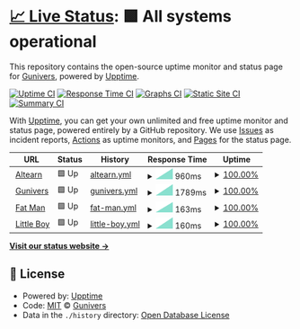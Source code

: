# [📈 Live Status](https://Gunivers.github.io/status): <!--live status--> **🟩 All systems operational**

This repository contains the open-source uptime monitor and status page for [Gunivers](https://gunivers.net), powered by [Upptime](https://github.com/upptime/upptime).

[![Uptime CI](https://github.com/Gunivers/status/workflows/Uptime%20CI/badge.svg)](https://github.com/Gunivers/status/actions?query=workflow%3A%22Uptime+CI%22)
[![Response Time CI](https://github.com/Gunivers/status/workflows/Response%20Time%20CI/badge.svg)](https://github.com/Gunivers/status/actions?query=workflow%3A%22Response+Time+CI%22)
[![Graphs CI](https://github.com/Gunivers/status/workflows/Graphs%20CI/badge.svg)](https://github.com/Gunivers/status/actions?query=workflow%3A%22Graphs+CI%22)
[![Static Site CI](https://github.com/Gunivers/status/workflows/Static%20Site%20CI/badge.svg)](https://github.com/Gunivers/status/actions?query=workflow%3A%22Static+Site+CI%22)
[![Summary CI](https://github.com/Gunivers/status/workflows/Summary%20CI/badge.svg)](https://github.com/Gunivers/status/actions?query=workflow%3A%22Summary+CI%22)

With [Upptime](https://upptime.js.org), you can get your own unlimited and free uptime monitor and status page, powered entirely by a GitHub repository. We use [Issues](https://github.com/Gunivers/status/issues) as incident reports, [Actions](https://github.com/Gunivers/status/actions) as uptime monitors, and [Pages](https://Gunivers.github.io/status) for the status page.

<!--start: status pages-->
<!-- This summary is generated by Upptime (https://github.com/upptime/upptime) -->
<!-- Do not edit this manually, your changes will be overwritten -->
<!-- prettier-ignore -->
| URL | Status | History | Response Time | Uptime |
| --- | ------ | ------- | ------------- | ------ |
| <img alt="" src="https://icons.duckduckgo.com/ip3/altearn.xyz.ico" height="13"> [Altearn](https://altearn.xyz) | 🟩 Up | [altearn.yml](https://github.com/Gunivers/status/commits/HEAD/history/altearn.yml) | <details><summary><img alt="Response time graph" src="./graphs/altearn/response-time-week.png" height="20"> 960ms</summary><br><a href="https://Gunivers.github.io/status/history/altearn"><img alt="Response time 960" src="https://img.shields.io/endpoint?url=https%3A%2F%2Fraw.githubusercontent.com%2FGunivers%2Fstatus%2FHEAD%2Fapi%2Faltearn%2Fresponse-time.json"></a><br><a href="https://Gunivers.github.io/status/history/altearn"><img alt="24-hour response time 960" src="https://img.shields.io/endpoint?url=https%3A%2F%2Fraw.githubusercontent.com%2FGunivers%2Fstatus%2FHEAD%2Fapi%2Faltearn%2Fresponse-time-day.json"></a><br><a href="https://Gunivers.github.io/status/history/altearn"><img alt="7-day response time 960" src="https://img.shields.io/endpoint?url=https%3A%2F%2Fraw.githubusercontent.com%2FGunivers%2Fstatus%2FHEAD%2Fapi%2Faltearn%2Fresponse-time-week.json"></a><br><a href="https://Gunivers.github.io/status/history/altearn"><img alt="30-day response time 960" src="https://img.shields.io/endpoint?url=https%3A%2F%2Fraw.githubusercontent.com%2FGunivers%2Fstatus%2FHEAD%2Fapi%2Faltearn%2Fresponse-time-month.json"></a><br><a href="https://Gunivers.github.io/status/history/altearn"><img alt="1-year response time 960" src="https://img.shields.io/endpoint?url=https%3A%2F%2Fraw.githubusercontent.com%2FGunivers%2Fstatus%2FHEAD%2Fapi%2Faltearn%2Fresponse-time-year.json"></a></details> | <details><summary><a href="https://Gunivers.github.io/status/history/altearn">100.00%</a></summary><a href="https://Gunivers.github.io/status/history/altearn"><img alt="All-time uptime 100.00%" src="https://img.shields.io/endpoint?url=https%3A%2F%2Fraw.githubusercontent.com%2FGunivers%2Fstatus%2FHEAD%2Fapi%2Faltearn%2Fuptime.json"></a><br><a href="https://Gunivers.github.io/status/history/altearn"><img alt="24-hour uptime 100.00%" src="https://img.shields.io/endpoint?url=https%3A%2F%2Fraw.githubusercontent.com%2FGunivers%2Fstatus%2FHEAD%2Fapi%2Faltearn%2Fuptime-day.json"></a><br><a href="https://Gunivers.github.io/status/history/altearn"><img alt="7-day uptime 100.00%" src="https://img.shields.io/endpoint?url=https%3A%2F%2Fraw.githubusercontent.com%2FGunivers%2Fstatus%2FHEAD%2Fapi%2Faltearn%2Fuptime-week.json"></a><br><a href="https://Gunivers.github.io/status/history/altearn"><img alt="30-day uptime 100.00%" src="https://img.shields.io/endpoint?url=https%3A%2F%2Fraw.githubusercontent.com%2FGunivers%2Fstatus%2FHEAD%2Fapi%2Faltearn%2Fuptime-month.json"></a><br><a href="https://Gunivers.github.io/status/history/altearn"><img alt="1-year uptime 100.00%" src="https://img.shields.io/endpoint?url=https%3A%2F%2Fraw.githubusercontent.com%2FGunivers%2Fstatus%2FHEAD%2Fapi%2Faltearn%2Fuptime-year.json"></a></details>
| <img alt="" src="https://icons.duckduckgo.com/ip3/gunivers.net.ico" height="13"> [Gunivers](https://gunivers.net) | 🟩 Up | [gunivers.yml](https://github.com/Gunivers/status/commits/HEAD/history/gunivers.yml) | <details><summary><img alt="Response time graph" src="./graphs/gunivers/response-time-week.png" height="20"> 1789ms</summary><br><a href="https://Gunivers.github.io/status/history/gunivers"><img alt="Response time 1789" src="https://img.shields.io/endpoint?url=https%3A%2F%2Fraw.githubusercontent.com%2FGunivers%2Fstatus%2FHEAD%2Fapi%2Fgunivers%2Fresponse-time.json"></a><br><a href="https://Gunivers.github.io/status/history/gunivers"><img alt="24-hour response time 1789" src="https://img.shields.io/endpoint?url=https%3A%2F%2Fraw.githubusercontent.com%2FGunivers%2Fstatus%2FHEAD%2Fapi%2Fgunivers%2Fresponse-time-day.json"></a><br><a href="https://Gunivers.github.io/status/history/gunivers"><img alt="7-day response time 1789" src="https://img.shields.io/endpoint?url=https%3A%2F%2Fraw.githubusercontent.com%2FGunivers%2Fstatus%2FHEAD%2Fapi%2Fgunivers%2Fresponse-time-week.json"></a><br><a href="https://Gunivers.github.io/status/history/gunivers"><img alt="30-day response time 1789" src="https://img.shields.io/endpoint?url=https%3A%2F%2Fraw.githubusercontent.com%2FGunivers%2Fstatus%2FHEAD%2Fapi%2Fgunivers%2Fresponse-time-month.json"></a><br><a href="https://Gunivers.github.io/status/history/gunivers"><img alt="1-year response time 1789" src="https://img.shields.io/endpoint?url=https%3A%2F%2Fraw.githubusercontent.com%2FGunivers%2Fstatus%2FHEAD%2Fapi%2Fgunivers%2Fresponse-time-year.json"></a></details> | <details><summary><a href="https://Gunivers.github.io/status/history/gunivers">100.00%</a></summary><a href="https://Gunivers.github.io/status/history/gunivers"><img alt="All-time uptime 100.00%" src="https://img.shields.io/endpoint?url=https%3A%2F%2Fraw.githubusercontent.com%2FGunivers%2Fstatus%2FHEAD%2Fapi%2Fgunivers%2Fuptime.json"></a><br><a href="https://Gunivers.github.io/status/history/gunivers"><img alt="24-hour uptime 100.00%" src="https://img.shields.io/endpoint?url=https%3A%2F%2Fraw.githubusercontent.com%2FGunivers%2Fstatus%2FHEAD%2Fapi%2Fgunivers%2Fuptime-day.json"></a><br><a href="https://Gunivers.github.io/status/history/gunivers"><img alt="7-day uptime 100.00%" src="https://img.shields.io/endpoint?url=https%3A%2F%2Fraw.githubusercontent.com%2FGunivers%2Fstatus%2FHEAD%2Fapi%2Fgunivers%2Fuptime-week.json"></a><br><a href="https://Gunivers.github.io/status/history/gunivers"><img alt="30-day uptime 100.00%" src="https://img.shields.io/endpoint?url=https%3A%2F%2Fraw.githubusercontent.com%2FGunivers%2Fstatus%2FHEAD%2Fapi%2Fgunivers%2Fuptime-month.json"></a><br><a href="https://Gunivers.github.io/status/history/gunivers"><img alt="1-year uptime 100.00%" src="https://img.shields.io/endpoint?url=https%3A%2F%2Fraw.githubusercontent.com%2FGunivers%2Fstatus%2FHEAD%2Fapi%2Fgunivers%2Fuptime-year.json"></a></details>
| <img alt="" src="https://icons.duckduckgo.com/ip3/null.ico" height="13"> [Fat Man](fm.altearn.xyz) | 🟩 Up | [fat-man.yml](https://github.com/Gunivers/status/commits/HEAD/history/fat-man.yml) | <details><summary><img alt="Response time graph" src="./graphs/fat-man/response-time-week.png" height="20"> 163ms</summary><br><a href="https://Gunivers.github.io/status/history/fat-man"><img alt="Response time 163" src="https://img.shields.io/endpoint?url=https%3A%2F%2Fraw.githubusercontent.com%2FGunivers%2Fstatus%2FHEAD%2Fapi%2Ffat-man%2Fresponse-time.json"></a><br><a href="https://Gunivers.github.io/status/history/fat-man"><img alt="24-hour response time 163" src="https://img.shields.io/endpoint?url=https%3A%2F%2Fraw.githubusercontent.com%2FGunivers%2Fstatus%2FHEAD%2Fapi%2Ffat-man%2Fresponse-time-day.json"></a><br><a href="https://Gunivers.github.io/status/history/fat-man"><img alt="7-day response time 163" src="https://img.shields.io/endpoint?url=https%3A%2F%2Fraw.githubusercontent.com%2FGunivers%2Fstatus%2FHEAD%2Fapi%2Ffat-man%2Fresponse-time-week.json"></a><br><a href="https://Gunivers.github.io/status/history/fat-man"><img alt="30-day response time 163" src="https://img.shields.io/endpoint?url=https%3A%2F%2Fraw.githubusercontent.com%2FGunivers%2Fstatus%2FHEAD%2Fapi%2Ffat-man%2Fresponse-time-month.json"></a><br><a href="https://Gunivers.github.io/status/history/fat-man"><img alt="1-year response time 163" src="https://img.shields.io/endpoint?url=https%3A%2F%2Fraw.githubusercontent.com%2FGunivers%2Fstatus%2FHEAD%2Fapi%2Ffat-man%2Fresponse-time-year.json"></a></details> | <details><summary><a href="https://Gunivers.github.io/status/history/fat-man">100.00%</a></summary><a href="https://Gunivers.github.io/status/history/fat-man"><img alt="All-time uptime 100.00%" src="https://img.shields.io/endpoint?url=https%3A%2F%2Fraw.githubusercontent.com%2FGunivers%2Fstatus%2FHEAD%2Fapi%2Ffat-man%2Fuptime.json"></a><br><a href="https://Gunivers.github.io/status/history/fat-man"><img alt="24-hour uptime 100.00%" src="https://img.shields.io/endpoint?url=https%3A%2F%2Fraw.githubusercontent.com%2FGunivers%2Fstatus%2FHEAD%2Fapi%2Ffat-man%2Fuptime-day.json"></a><br><a href="https://Gunivers.github.io/status/history/fat-man"><img alt="7-day uptime 100.00%" src="https://img.shields.io/endpoint?url=https%3A%2F%2Fraw.githubusercontent.com%2FGunivers%2Fstatus%2FHEAD%2Fapi%2Ffat-man%2Fuptime-week.json"></a><br><a href="https://Gunivers.github.io/status/history/fat-man"><img alt="30-day uptime 100.00%" src="https://img.shields.io/endpoint?url=https%3A%2F%2Fraw.githubusercontent.com%2FGunivers%2Fstatus%2FHEAD%2Fapi%2Ffat-man%2Fuptime-month.json"></a><br><a href="https://Gunivers.github.io/status/history/fat-man"><img alt="1-year uptime 100.00%" src="https://img.shields.io/endpoint?url=https%3A%2F%2Fraw.githubusercontent.com%2FGunivers%2Fstatus%2FHEAD%2Fapi%2Ffat-man%2Fuptime-year.json"></a></details>
| <img alt="" src="https://icons.duckduckgo.com/ip3/null.ico" height="13"> [Little Boy](lb.altearn.xyz) | 🟩 Up | [little-boy.yml](https://github.com/Gunivers/status/commits/HEAD/history/little-boy.yml) | <details><summary><img alt="Response time graph" src="./graphs/little-boy/response-time-week.png" height="20"> 160ms</summary><br><a href="https://Gunivers.github.io/status/history/little-boy"><img alt="Response time 160" src="https://img.shields.io/endpoint?url=https%3A%2F%2Fraw.githubusercontent.com%2FGunivers%2Fstatus%2FHEAD%2Fapi%2Flittle-boy%2Fresponse-time.json"></a><br><a href="https://Gunivers.github.io/status/history/little-boy"><img alt="24-hour response time 160" src="https://img.shields.io/endpoint?url=https%3A%2F%2Fraw.githubusercontent.com%2FGunivers%2Fstatus%2FHEAD%2Fapi%2Flittle-boy%2Fresponse-time-day.json"></a><br><a href="https://Gunivers.github.io/status/history/little-boy"><img alt="7-day response time 160" src="https://img.shields.io/endpoint?url=https%3A%2F%2Fraw.githubusercontent.com%2FGunivers%2Fstatus%2FHEAD%2Fapi%2Flittle-boy%2Fresponse-time-week.json"></a><br><a href="https://Gunivers.github.io/status/history/little-boy"><img alt="30-day response time 160" src="https://img.shields.io/endpoint?url=https%3A%2F%2Fraw.githubusercontent.com%2FGunivers%2Fstatus%2FHEAD%2Fapi%2Flittle-boy%2Fresponse-time-month.json"></a><br><a href="https://Gunivers.github.io/status/history/little-boy"><img alt="1-year response time 160" src="https://img.shields.io/endpoint?url=https%3A%2F%2Fraw.githubusercontent.com%2FGunivers%2Fstatus%2FHEAD%2Fapi%2Flittle-boy%2Fresponse-time-year.json"></a></details> | <details><summary><a href="https://Gunivers.github.io/status/history/little-boy">100.00%</a></summary><a href="https://Gunivers.github.io/status/history/little-boy"><img alt="All-time uptime 100.00%" src="https://img.shields.io/endpoint?url=https%3A%2F%2Fraw.githubusercontent.com%2FGunivers%2Fstatus%2FHEAD%2Fapi%2Flittle-boy%2Fuptime.json"></a><br><a href="https://Gunivers.github.io/status/history/little-boy"><img alt="24-hour uptime 100.00%" src="https://img.shields.io/endpoint?url=https%3A%2F%2Fraw.githubusercontent.com%2FGunivers%2Fstatus%2FHEAD%2Fapi%2Flittle-boy%2Fuptime-day.json"></a><br><a href="https://Gunivers.github.io/status/history/little-boy"><img alt="7-day uptime 100.00%" src="https://img.shields.io/endpoint?url=https%3A%2F%2Fraw.githubusercontent.com%2FGunivers%2Fstatus%2FHEAD%2Fapi%2Flittle-boy%2Fuptime-week.json"></a><br><a href="https://Gunivers.github.io/status/history/little-boy"><img alt="30-day uptime 100.00%" src="https://img.shields.io/endpoint?url=https%3A%2F%2Fraw.githubusercontent.com%2FGunivers%2Fstatus%2FHEAD%2Fapi%2Flittle-boy%2Fuptime-month.json"></a><br><a href="https://Gunivers.github.io/status/history/little-boy"><img alt="1-year uptime 100.00%" src="https://img.shields.io/endpoint?url=https%3A%2F%2Fraw.githubusercontent.com%2FGunivers%2Fstatus%2FHEAD%2Fapi%2Flittle-boy%2Fuptime-year.json"></a></details>

<!--end: status pages-->

[**Visit our status website →**](https://Gunivers.github.io/status)

## 📄 License

- Powered by: [Upptime](https://github.com/upptime/upptime)
- Code: [MIT](./LICENSE) © [Gunivers](https://gunivers.net)
- Data in the `./history` directory: [Open Database License](https://opendatacommons.org/licenses/odbl/1-0/)
